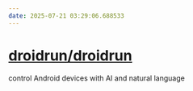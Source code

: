 ```yaml
---
date: 2025-07-21 03:29:06.688533
---
```


# [droidrun/droidrun](https://github.com/droidrun/droidrun)

control Android devices with AI and natural language
